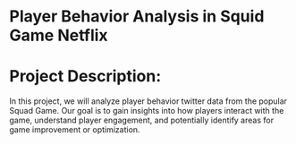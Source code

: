 # Player Behavior Analysis in Squid Game Netflix

# Project Description:
In this project, we will analyze player behavior twitter data from the popular Squad Game. Our goal is to gain insights into how players interact with the game, understand player engagement, and potentially identify areas for game improvement or optimization.
